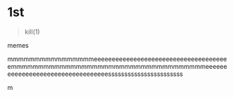 # 1st
> kill(1)









































































































































































































































































































































































































































































































































































































































































































































































































































































































































































































































































































































































































































































































































































































































































































































































































































































































































































































































































































































































































































































































































































































































































































































































































































































































































































































































































































































































































































































































































































































































































































































































































































































































































































































































































































































































































































































































































memes


































































































































































































































































































































































































mmmmmmmmmmmmmmmmeeeeeeeeeeeeeeeeeeeeeeeeeeeeeeeeeeeeeemmmmmmmmmmmmmmmmmmmmmmmmmmmmmmmmmmmmeeeeeeeeeeeeeeeeeeeeeeeeeeeeeeeeeesssssssssssssssssssssss




































































































































m





























































































































































































































































































































































































































































































































































































































































































